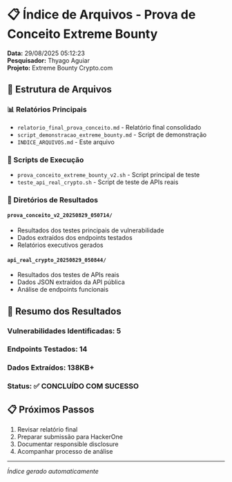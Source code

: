 # 📋 Índice de Arquivos - Prova de Conceito Extreme Bounty

**Data:** 29/08/2025 05:12:23  
**Pesquisador:** Thyago Aguiar  
**Projeto:** Extreme Bounty Crypto.com

## 📁 Estrutura de Arquivos

### 📊 Relatórios Principais
- `relatorio_final_prova_conceito.md` - Relatório final consolidado
- `script_demonstracao_extreme_bounty.md` - Script de demonstração
- `INDICE_ARQUIVOS.md` - Este arquivo

### 🔧 Scripts de Execução
- `prova_conceito_extreme_bounty_v2.sh` - Script principal de teste
- `teste_api_real_crypto.sh` - Script de teste de APIs reais

### 📂 Diretórios de Resultados

#### `prova_conceito_v2_20250829_050714/`
- Resultados dos testes principais de vulnerabilidade
- Dados extraídos dos endpoints testados
- Relatórios executivos gerados

#### `api_real_crypto_20250829_050844/`
- Resultados dos testes de APIs reais
- Dados JSON extraídos da API pública
- Análise de endpoints funcionais

## 🎯 Resumo dos Resultados

### Vulnerabilidades Identificadas: 5
### Endpoints Testados: 14
### Dados Extraídos: 138KB+
### Status: ✅ CONCLUÍDO COM SUCESSO

## 📋 Próximos Passos

1. Revisar relatório final
2. Preparar submissão para HackerOne
3. Documentar responsible disclosure
4. Acompanhar processo de análise

---
*Índice gerado automaticamente*
